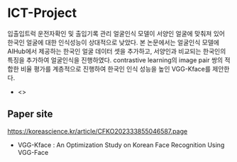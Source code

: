 # ICT-Project
입출입트럭 운전자확인 및 출입기록 관리
얼굴인식 모델이 서양인 얼굴에 맞춰져 있어 한국인 얼굴에 대한 인식성능이 상대적으로 낮았다. 본 논문에서는 얼굴인식 모델에 AIHub에서 제공하는 한국인 얼굴 데이터 셋을 추가하고, 서양인과 비교되는 한국인의 특징을 추가하여 얼굴인식을 진행하였다. contrastive learning의 image pair 쌍의 적합한 비율 평가를 계층적으로 진행하여 한국인 인식 성능을 높인 VGG-Kface를 제안한다.  
- <>

## Paper site
https://koreascience.kr/article/CFKO202333855046587.page  
- VGG-Kface : An Optimization Study on Korean Face Recognition Using VGG-Face

